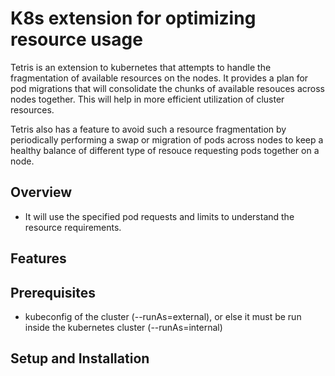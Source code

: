 # K8s extension for optimizing resource usage 

Tetris is an extension to kubernetes that attempts to handle the fragmentation of available resources on the nodes. It provides a plan for pod migrations that will consolidate the chunks of available resouces across nodes together. This will help in more efficient utilization of cluster resources. 

Tetris also has a feature to avoid such a resource fragmentation by periodically performing a swap or migration of pods across nodes to keep a healthy balance of different type of resouce requesting pods together on a node.

## Overview
- It will use the specified pod requests and limits to understand the resource requirements.

## Features



## Prerequisites

- kubeconfig of the cluster (--runAs=external), or else it must be run inside the kubernetes cluster (--runAs=internal)

## Setup and Installation


